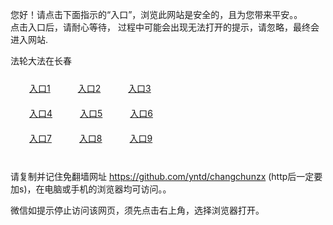 您好！请点击下面指示的“入口”，浏览此网站是安全的，且为您带来平安。。 <br/>
点击入口后，请耐心等待， 过程中可能会出现无法打开的提示，请忽略，最终会进入网站. </br>

法轮大法在长春<br/>
<div style="padding:10px"><a style="margin:20px" target="_blank" href="https://d3912txy2u2kzj.cloudfront.net/2Qpsp?qamzuhlg" id="ccLink1" rel="nofollow">入口1</a> <a target="_blank" style="margin:20px" href="https://d3sdov9ljwmzhy.cloudfront.net/2Qpsp?dujgzrmq" id="ccLink2" rel="nofollow">入口2</a> <a style="margin:20px" target="_blank" href="https://d38tvwm5r7l2ik.cloudfront.net/2Qpsp?wduyisp" id="ccLink3" rel="nofollow">入口3</a></div>

<div style="padding:10px" ><a style="margin:20px" target="_blank" href="https://d3912txy2u2kzj.cloudfront.net/2Qpsp?qamzuhlg" id="ccLink4" rel="nofollow">入口4</a> <a style="margin:20px" href="https://d3sdov9ljwmzhy.cloudfront.net/2Qpsp?dujgzrmq" target="_blank" id="ccLink5" rel="nofollow">入口5</a> <a style="margin:20px" href="https://d38tvwm5r7l2ik.cloudfront.net/2Qpsp?wduyisp" target="_blank" id="ccLink6" rel="nofollow">入口6</a></div>

<div style="padding:10px"><a style="margin:20px" target="_blank" href="https://d3912txy2u2kzj.cloudfront.net/2Qpsp?qamzuhlg" id="ccLink7" rel="nofollow">入口7</a> <a style="margin:20px" href="https://d3sdov9ljwmzhy.cloudfront.net/2Qpsp?dujgzrmq" target="_blank" id="ccLink8" rel="nofollow">入口8</a> <a style="margin:20px" target="_blank" href="https://d38tvwm5r7l2ik.cloudfront.net/2Qpsp?wduyisp" id="ccLink9" rel="nofollow">入口9</a></div>

<br/>



请复制并记住免翻墙网址 https://github.com/yntd/changchunzx (http后一定要加s)，在电脑或手机的浏览器均可访问。。<br/>

微信如提示停止访问该网页，须先点击右上角，选择浏览器打开。
